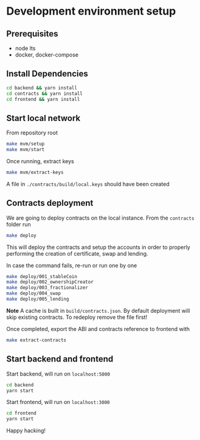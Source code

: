 # Development environment setup

## Prerequisites

- node lts
- docker, docker-compose

## Install Dependencies

```sh
cd backend && yarn install
cd contracts && yarn install
cd frontend && yarn install
```

## Start local network

From repository root

```sh
make mvm/setup
make mvm/start
```

Once running, extract keys

```sh
make mvm/extract-keys
```

A file in `./contracts/build/local.keys` should have been created

## Contracts deployment

We are going to deploy contracts on the local instance. From the `contracts` folder run

```sh
make deploy
```

This will deploy the contracts and setup the accounts in order to properly performing the creation of certificate, swap and lending.

In case the command fails, re-run or run one by one

```sh
make deploy/001_stableCoin
make deploy/002_ownershipCreator
make deploy/003_fractionalizer
make deploy/004_swap
make deploy/005_lending
```

__Note__ A cache is built in `build/contracts.json`. By default deployment will skip existing contracts. To redeploy remove the file first!

Once completed, export the ABI and contracts reference to frontend with

```sh
make extract-contracts
```

## Start backend and frontend 

Start backend, will run on `localhost:5000`

```sh 
cd backend
yarn start
```

Start frontend, will run on `localhost:3000`

```sh 
cd frontend
yarn start
```

Happy hacking!